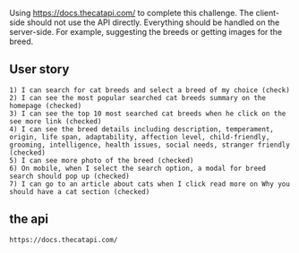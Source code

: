 Using https://docs.thecatapi.com/ to complete this challenge. The client-side should not use the API directly. Everything should be handled on the server-side. For example, suggesting the breeds or getting images for the breed.

## User story 
    1) I can search for cat breeds and select a breed of my choice (check)
    2) I can see the most popular searched cat breeds summary on the homepage (checked)
    3) I can see the top 10 most searched cat breeds when he click on the see more link (checked)
    4) I can see the breed details including description, temperament, origin, life span, adaptability, affection level, child-friendly, grooming, intelligence, health issues, social needs, stranger friendly (checked)
    5) I can see more photo of the breed (checked)
    6) On mobile, when I select the search option, a modal for breed search should pop up (checked)
    7) I can go to an article about cats when I click read more on Why you should have a cat section (checked)


## the api 
    https://docs.thecatapi.com/ 